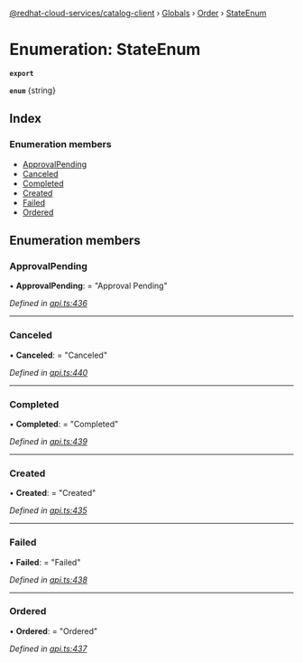 [@redhat-cloud-services/catalog-client](../README.md) › [Globals](../globals.md) › [Order](../modules/order.md) › [StateEnum](order.stateenum.md)

# Enumeration: StateEnum

**`export`** 

**`enum`** {string}

## Index

### Enumeration members

* [ApprovalPending](order.stateenum.md#approvalpending)
* [Canceled](order.stateenum.md#canceled)
* [Completed](order.stateenum.md#completed)
* [Created](order.stateenum.md#created)
* [Failed](order.stateenum.md#failed)
* [Ordered](order.stateenum.md#ordered)

## Enumeration members

###  ApprovalPending

• **ApprovalPending**: = "Approval Pending"

*Defined in [api.ts:436](https://github.com/RedHatInsights/javascript-clients/blob/master/packages/catalog/api.ts#L436)*

___

###  Canceled

• **Canceled**: = "Canceled"

*Defined in [api.ts:440](https://github.com/RedHatInsights/javascript-clients/blob/master/packages/catalog/api.ts#L440)*

___

###  Completed

• **Completed**: = "Completed"

*Defined in [api.ts:439](https://github.com/RedHatInsights/javascript-clients/blob/master/packages/catalog/api.ts#L439)*

___

###  Created

• **Created**: = "Created"

*Defined in [api.ts:435](https://github.com/RedHatInsights/javascript-clients/blob/master/packages/catalog/api.ts#L435)*

___

###  Failed

• **Failed**: = "Failed"

*Defined in [api.ts:438](https://github.com/RedHatInsights/javascript-clients/blob/master/packages/catalog/api.ts#L438)*

___

###  Ordered

• **Ordered**: = "Ordered"

*Defined in [api.ts:437](https://github.com/RedHatInsights/javascript-clients/blob/master/packages/catalog/api.ts#L437)*
